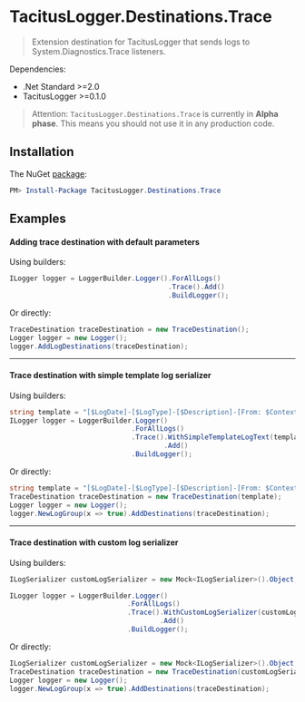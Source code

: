 # TacitusLogger.Destinations.Trace

> Extension destination for TacitusLogger that sends logs to System.Diagnostics.Trace listeners.
 
Dependencies:  
* .Net Standard >=2.0  
* TacitusLogger >=0.1.0
  
> Attention: `TacitusLogger.Destinations.Trace` is currently in **Alpha phase**. This means you should not use it in any production code.

## Installation

The NuGet <a href="https://www.nuget.org/packages/TacitusLogger.Destinations.Trace" target="_blank">package</a>:

```powershell
PM> Install-Package TacitusLogger.Destinations.Trace
```

## Examples

#### Adding trace destination with default parameters
Using builders:

```cs
ILogger logger = LoggerBuilder.Logger().ForAllLogs()
                                       .Trace().Add()
                                       .BuildLogger();
```
Or directly:
```cs
TraceDestination traceDestination = new TraceDestination();
Logger logger = new Logger();
logger.AddLogDestinations(traceDestination);
```
---
#### Trace destination with simple template log serializer
Using builders:
```cs
string template = "[$LogDate]-[$LogType]-[$Description]-[From: $Context]-[Src: $Source]-[Id: $LogId]";
ILogger logger = LoggerBuilder.Logger()
                              .ForAllLogs()
                              .Trace().WithSimpleTemplateLogText(template)
                                      .Add()
                              .BuildLogger();
```
Or directly:
```cs
string template = "[$LogDate]-[$LogType]-[$Description]-[From: $Context]-[Src: $Source]-[Id: $LogId]";
TraceDestination traceDestination = new TraceDestination(template);
Logger logger = new Logger();
logger.NewLogGroup(x => true).AddDestinations(traceDestination);
```
---
#### Trace destination with custom log serializer
 Using builders:
 ```cs
ILogSerializer customLogSerializer = new Mock<ILogSerializer>().Object;

ILogger logger = LoggerBuilder.Logger()
                              .ForAllLogs()
                              .Trace().WithCustomLogSerializer(customLogSerializer)
                                      .Add()
                              .BuildLogger();
 ```
Or directly:
```cs
ILogSerializer customLogSerializer = new Mock<ILogSerializer>().Object;
TraceDestination traceDestination = new TraceDestination(customLogSerializer);
Logger logger = new Logger();
logger.NewLogGroup(x => true).AddDestinations(traceDestination);
```

